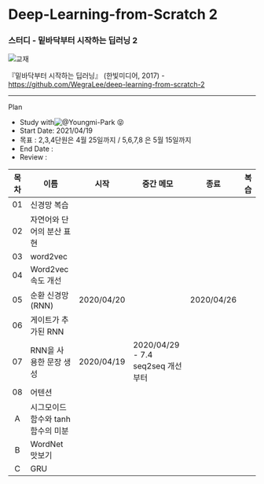 # Deep-Learning-from-Scratch 2

### 스터디 - 밑바닥부터 시작하는 딥러닝 2

![교재](https://github.com/WegraLee/deep-learning-from-scratch-2/raw/master/cover.png)

『밑바닥부터 시작하는 딥러닝』 (한빛미디어, 2017)  - https://github.com/WegraLee/deep-learning-from-scratch-2

---

Plan

* Study with![@Youngmi-Park](https://github.com/Youngmi-Park) 😝
* Start Date: 2021/04/19
* 목표 : 2,3,4단원은 4월 25일까지 / 5,6,7,8 은 5월 15일까지
* End Date : 
* Review : 

| 목차 | 이름                               |    시작    | 중간 메모                          |    종료    | 복습 |
| :--: | ---------------------------------- | :--------: | ---------------------------------- | :--------: | :--: |
|  01  | 신경망 복습                        |            |                                    |            |      |
|  02  | 자연어와 단어의 분산 표현          |            |                                    |            |      |
|  03  | word2vec                           |            |                                    |            |      |
|  04  | Word2vec 속도 개선                 |            |                                    |            |      |
|  05  | 순환 신경망 (RNN)                  | 2020/04/20 |                                    | 2020/04/26 |      |
|  06  | 게이트가 추가된 RNN                |            |                                    |            |      |
|  07  | RNN을 사용한 문장 생성             | 2020/04/19 | 2020/04/29 - 7.4 seq2seq 개선 부터 |            |      |
|  08  | 어텐션                             |            |                                    |            |      |
|  A   | 시그모이드 함수와 tanh 함수의 미분 |            |                                    |            |      |
|  B   | WordNet 맛보기                     |            |                                    |            |      |
|  C   | GRU                                |            |                                    |            |      |

